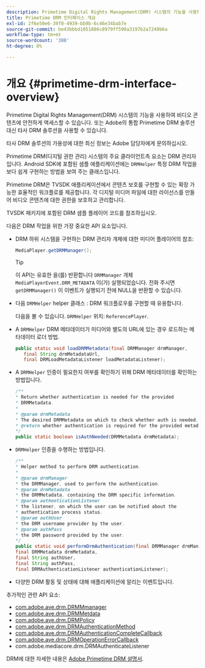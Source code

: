 ```yaml
---
description: Primetime Digital Rights Management(DRM) 시스템의 기능을 사용하여 비디오 콘텐츠에 안전하게 액세스할 수 있습니다. 또는 Adobe의 통합 Primetime DRM 솔루션 대신 타사 DRM 솔루션을 사용할 수 있습니다.
title: Primetime DRM 인터페이스 개요
exl-id: 2f6e50e6-39f0-4939-bb9b-6c46e34bab7e
source-git-commit: be43bbbd1051886c8979ff590a3197b2a7249b6a
workflow-type: tm+mt
source-wordcount: '388'
ht-degree: 0%

---
```


# 개요 {#primetime-drm-interface-overview}

Primetime Digital Rights Management(DRM) 시스템의 기능을 사용하여 비디오 콘텐츠에 안전하게 액세스할 수 있습니다. 또는 Adobe의 통합 Primetime DRM 솔루션 대신 타사 DRM 솔루션을 사용할 수 있습니다.

<!--<a id="section_4DD54E085AB345FE9BE00865E56B28DB"></a>-->

타사 DRM 솔루션의 가용성에 대한 최신 정보는 Adobe 담당자에게 문의하십시오.

Primetime DRM(디지털 권한 관리) 시스템의 주요 클라이언트측 요소는 DRM 관리자입니다. Android SDK에 포함된 샘플 애플리케이션에는 `DRMHelper` 특정 DRM 작업을 보다 쉽게 구현하는 방법을 보여 주는 클래스입니다.

Primetime DRM은 TVSDK 애플리케이션에서 콘텐츠 보호를 구현할 수 있는 확장 가능한 효율적인 워크플로를 제공합니다. 각 디지털 미디어 파일에 대한 라이선스를 만들어 비디오 콘텐츠에 대한 권한을 보호하고 관리합니다.

TVSDK 패키지에 포함된 DRM 샘플 플레이어 코드를 참조하십시오.

다음은 DRM 작업을 위한 가장 중요한 API 요소입니다.

* DRM 하위 시스템을 구현하는 DRM 관리자 개체에 대한 미디어 플레이어의 참조:

   ```java
   MediaPlayer.getDRMManager();
   ```

   >[!TIP]
   >
   >이 API는 유효한 을(를) 반환합니다 `DRMManager` 개체 `MediaPlayerEvent.DRM_METADATA` 이(가) 실행되었습니다. 전화 주시면 `getDRMManager()` 이 이벤트가 실행되기 전에 NULL을 반환할 수 있습니다.

* 다음 `DRMHelper` helper 클래스 : DRM 워크플로우를 구현할 때 유용합니다.

   다음을 볼 수 있습니다. `DRMHelper` 위치: `ReferencePlayer`.

* A `DRMHelper` DRM 메타데이터가 미디어와 별도의 URL에 있는 경우 로드하는 메타데이터 로더 방법.

   ```java
   public static void loadDRMMetadata(final DRMManager drmManager,  
      final String drmMetadataUrl,  
      final DRMLoadMetadataListener loadMetadataListener);
   ```

* A `DRMHelper` 인증이 필요한지 여부를 확인하기 위해 DRM 메타데이터를 확인하는 방법입니다.

   ```java
   /** 
   * Return whether authentication is needed for the provided 
   * DRMMetadata. 
   * 
   * @param drmMetadata 
   * The desired DRMMetadata on which to check whether auth is needed. 
   * @return whether authentication is required for the provided metadata 
   */ 
   public static boolean isAuthNeeded(DRMMetadata drmMetadata);
   ```

* `DRMHelper` 인증을 수행하는 방법입니다.

   ```java
   /** 
   * Helper method to perform DRM authentication. 
   * 
   * @param drmManager 
   * the DRMManager, used to perform the authentication. 
   * @param drmMetadata 
   * the DRMMetadata, containing the DRM specific information. 
   * @param authenticationListener 
   * the listener, on which the user can be notified about the 
   * authentication process status. 
   * @param authUser 
   * the DRM username provider by the user. 
   * @param authPass 
   * the DRM password provided by the user. 
   */ 
   public static void performDrmAuthentication(final DRMManager drmManager,  
   final DRMMetadata drmMetadata,  
   final String authUser,  
   final String authPass,  
   final DRMAuthenticationListener authenticationListener);
   ```

* 다양한 DRM 활동 및 상태에 대해 애플리케이션에 알리는 이벤트입니다.

<!--<a id="section_899BD9061D484E1BBA46E84617C36867"></a>-->

추가적인 관련 API 요소:

* [com.adobe.ave.drm.DRMMmanager](https://help.adobe.com/en_US/primetime/api/drm/com/adobe/ave/drm/DRMManager.html)
* [com.adobe.ave.drm.DRMMetdata](https://help.adobe.com/en_US/primetime/api/drm/com/adobe/ave/drm/DRMMetadata.html)
* [com.adobe.ave.drm.DRMPolicy](https://help.adobe.com/en_US/primetime/api/drm/com/adobe/ave/drm/DRMPolicy.html)
* [com.adobe.ave.drm.DRMAuthenticationMethod](https://help.adobe.com/en_US/primetime/api/drm/com/adobe/ave/drm/DRMAuthenticationMethod.html)
* [com.adobe.ave.drm.DRMAuthenticationCompleteCallback](https://help.adobe.com/en_US/primetime/api/drm/com/adobe/ave/drm/DRMAuthenticationCompleteCallback.html)
* [com.adobe.ave.drm.DRMOperationErrorCallback](https://help.adobe.com/en_US/primetime/api/drm/com/adobe/ave/drm/DRMOperationErrorCallback.html)
* com.adobe.mediacore.drm.DRMAuthenticateListener

<!-- 
Comment Type: draft
(https://help.adobe.com/en_US/primetime/api/psdk/javadoc_2.4/com/adobe/mediacore/drm/DRMAuthenticateListener.html)

-->
<!--<a id="section_F58941D68EB94A5EBD1C7454D2A1B17A"></a>-->

DRM에 대한 자세한 내용은 [Adobe Primetime DRM 설명서](https://helpx.adobe.com/primetime/user-guide.html).
